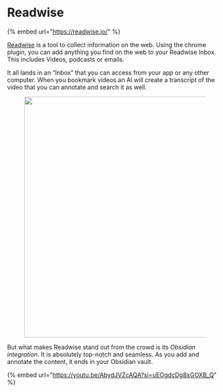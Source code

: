 # Readwise

{% embed url="https://readwise.io/" %}

[Readwise](https://read.readwise.io/) is a tool to collect information on the web. Using the chrome plugin, you can add anything you find on the web to your Readwise Inbox. This includes Videos, podcasts or emails.

It all lands in an “Inbox” that you can access from your app or any other computer. When you bookmark videos an AI will create a transcript of the video that you can annotate and search it as well.

<figure><img src="https://substackcdn.com/image/fetch/f_auto,q_auto:good,fl_progressive:steep/https%3A%2F%2Fsubstack-post-media.s3.amazonaws.com%2Fpublic%2Fimages%2F22935e86-6b54-4ea9-b20c-3220cae604c1_3068x1944.jpeg" alt="" width="563"><figcaption></figcaption></figure>

But what makes Readwise stand out from the crowd is its _Obsidian integration_. It is absolutely top-notch and seamless. As you add and annotate the content, it ends in your Obsidian vault.

{% embed url="https://youtu.be/AbydJVZcAQA?si=uEOgdcDg8xGOXB_Q" %}

